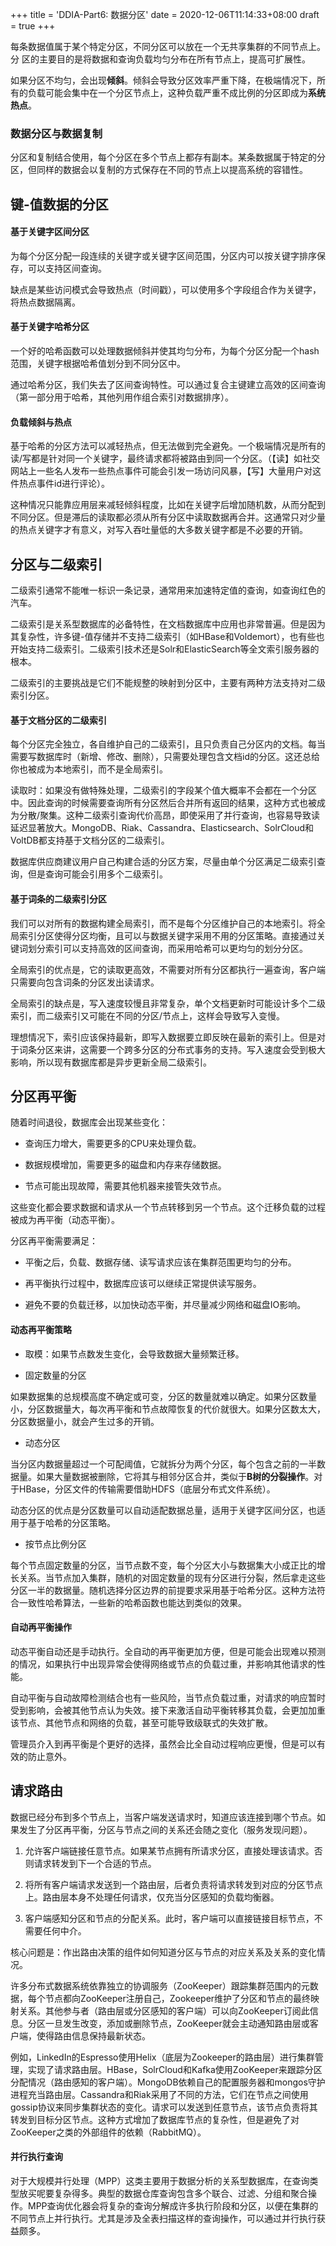 +++
title = 'DDIA-Part6: 数据分区'
date = 2020-12-06T11:14:33+08:00
draft = true
+++

每条数据值属于某个特定分区，不同分区可以放在一个无共享集群的不同节点上。分
区的主要目的是将数据和查询负载均匀分布在所有节点上，提高可扩展性。

如果分区不均匀，会出现**倾斜**。倾斜会导致分区效率严重下降，在极端情况下，所有的负载可能会集中在一个分区节点上，这种负载严重不成比例的分区即成为**系统热点**。

### 数据分区与数据复制

分区和复制结合使用，每个分区在多个节点上都存有副本。某条数据属于特定的分区，但同样的数据会以复制的方式保存在不同的节点上以提高系统的容错性。

## 键-值数据的分区

#### 基于关键字区间分区

为每个分区分配一段连续的关键字或关键字区间范围，分区内可以按关键字排序保存，可以支持区间查询。

缺点是某些访问模式会导致热点（时间戳），可以使用多个字段组合作为关键字，将热点数据隔离。

#### 基于关键字哈希分区

一个好的哈希函数可以处理数据倾斜并使其均匀分布，为每个分区分配一个hash范围，关键字根据哈希值划分到不同分区中。

通过哈希分区，我们失去了区间查询特性。可以通过复合主键建立高效的区间查询（第一部分用于哈希，其他列用作组合索引对数据排序）。

#### 负载倾斜与热点

基于哈希的分区方法可以减轻热点，但无法做到完全避免。一个极端情况是所有的读/写都是针对同一个关键字，最终请求都将被路由到同一个分区。（【读】如社交网站上一些名人发布一些热点事件可能会引发一场访问风暴，【写】大量用户对这件热点事件id进行评论）。

这种情况只能靠应用层来减轻倾斜程度，比如在关键字后增加随机数，从而分配到不同分区。但是滞后的读取都必须从所有分区中读取数据再合并。这通常只对少量的热点关键字才有意义，对写入吞吐量低的大多数关键字都是不必要的开销。

## 分区与二级索引

二级索引通常不能唯一标识一条记录，通常用来加速特定值的查询，如查询红色的汽车。

二级索引是关系型数据库的必备特性，在文档数据库中应用也非常普遍。但是因为其复杂性，许多键-值存储并不支持二级索引（如HBase和Voldemort），也有些也开始支持二级索引。二级索引技术还是Solr和ElasticSearch等全文索引服务器的根本。

二级索引的主要挑战是它们不能规整的映射到分区中，主要有两种方法支持对二级索引分区。

#### 基于文档分区的二级索引

每个分区完全独立，各自维护自己的二级索引，且只负责自己分区内的文档。每当需要写数据库时（新增、修改、删除），只需要处理包含文档id的分区。这还总给你也被成为本地索引，而不是全局索引。

读取时：如果没有做特殊处理，二级索引的字段某个值大概率不会都在一个分区中。因此查询的时候需要查询所有分区然后合并所有返回的结果，这种方式也被成为分散/聚集。这种二级索引查询代价高昂，即使采用了并行查询，也容易导致读延迟显著放大。MongoDB、Riak、Cassandra、Elasticsearch、SolrCloud和VoltDB都支持基于文档分区的二级索引。

数据库供应商建议用户自己构建合适的分区方案，尽量由单个分区满足二级索引查询，但是查询可能会引用多个二级索引。

#### 基于词条的二级索引分区

我们可以对所有的数据构建全局索引，而不是每个分区维护自己的本地索引。将全局索引分区使得分区均衡，且可以与数据关键字采用不用的分区策略。直接通过关键词划分索引可以支持高效的区间查询，而采用哈希可以更均匀的划分分区。

全局索引的优点是，它的读取更高效，不需要对所有分区都执行一遍查询，客户端只需要向包含词条的分区发出读请求。

全局索引的缺点是，写入速度较慢且非常复杂，单个文档更新时可能设计多个二级索引，而二级索引又可能在不同的分区/节点上，这样会导致写入变慢。

理想情况下，索引应该保持最新，即写入数据要立即反映在最新的索引上。但是对于词条分区来讲，这需要一个跨多分区的分布式事务的支持。写入速度会受到极大影响，所以现有数据库都是异步更新全局二级索引。

## 分区再平衡

随着时间退役，数据库会出现某些变化：

- 查询压力增大，需要更多的CPU来处理负载。

- 数据规模增加，需要更多的磁盘和内存来存储数据。

- 节点可能出现故障，需要其他机器来接管失效节点。

这些变化都会要求数据和请求从一个节点转移到另一个节点。这个迁移负载的过程被成为再平衡（动态平衡）。

分区再平衡需要满足：

- 平衡之后，负载、数据存储、读写请求应该在集群范围更均匀的分布。

- 再平衡执行过程中，数据库应该可以继续正常提供读写服务。

- 避免不要的负载迁移，以加快动态平衡，并尽量减少网络和磁盘IO影响。

#### 动态再平衡策略

- 取模：如果节点数发生变化，会导致数据大量频繁迁移。

- 固定数量的分区

如果数据集的总规模高度不确定或可变，分区的数量就难以确定。如果分区数量小，分区数据量大，每次再平衡和节点故障恢复的代价就很大。如果分区数太大，分区数据量小，就会产生过多的开销。

- 动态分区

当分区内数据量超过一个可配阈值，它就拆分为两个分区，每个包含之前的一半数据量。如果大量数据被删除，它将其与相邻分区合并，类似于**B树的分裂操作**。对于HBase，分区文件的传输需要借助HDFS（底层分布式文件系统）。

动态分区的优点是分区数量可以自动适配数据总量，适用于关键字区间分区，也适用于基于哈希的分区策略。

- 按节点比例分区

每个节点固定数量的分区，当节点数不变，每个分区大小与数据集大小成正比的增长关系。当节点加入集群，随机的对固定数量的现有分区进行分裂，然后拿走这些分区一半的数据量。随机选择分区边界的前提要求采用基于哈希分区。这种方法符合一致性哈希算法，一些新的哈希函数也能达到类似的效果。

#### 自动再平衡操作

动态平衡自动还是手动执行。全自动的再平衡更加方便，但是可能会出现难以预测的情况，如果执行中出现异常会使得网络或节点的负载过重，并影响其他请求的性能。

自动平衡与自动故障检测结合也有一些风险，当节点负载过重，对请求的响应暂时受到影响，会被其他节点认为失效。接下来激活自动平衡转移其负载，会更加加重该节点、其他节点和网络的负载，甚至可能导致级联式的失效扩散。

管理员介入到再平衡是个更好的选择，虽然会比全自动过程响应更慢，但是可以有效的防止意外。

## 请求路由

数据已经分布到多个节点上，当客户端发送请求时，知道应该连接到哪个节点。如果发生了分区再平衡，分区与节点之间的关系还会随之变化（服务发现问题）。

1. 允许客户端链接任意节点。如果某节点拥有所请求分区，直接处理该请求。否则请求转发到下一个合适的节点。

2. 将所有客户端请求发送到一个路由层，后者负责将请求转发到对应的分区节点上。路由层本身不处理任何请求，仅充当分区感知的负载均衡器。

3. 客户端感知分区和节点的分配关系。此时，客户端可以直接链接目标节点，不需要任何中介。

核心问题是：作出路由决策的组件如何知道分区与节点的对应关系及关系的变化情况。

许多分布式数据系统依靠独立的协调服务（ZooKeeper）跟踪集群范围内的元数据，每个节点都向ZooKeeper注册自己，Zookeeper维护了分区和节点的最终映射关系。其他参与者（路由层或分区感知的客户端）可以向ZooKeeper订阅此信息。分区一旦发生改变，添加或删除节点，ZooKeeper就会主动通知路由层或客户端，使得路由信息保持最新状态。

例如，LinkedIn的Espresso使用Helix（底层为Zookeeper的路由层）进行集群管理，实现了请求路由层。HBase，SolrCloud和Kafka使用ZooKeeper来跟踪分区分配情况（路由感知的客户端）。MongoDB依赖自己的配置服务器和mongos守护进程充当路由层。Cassandra和Riak采用了不同的方法，它们在节点之间使用gossip协议来同步集群状态的变化。请求可以发送到任意节点，该节点负责将其转发到目标分区节点。这种方式增加了数据库节点的复杂性，但是避免了对ZooKeeper之类的外部组件的依赖（RabbitMQ）。

#### 并行执行查询

对于大规模并行处理（MPP）这类主要用于数据分析的关系型数据库，在查询类型放买呢要复杂得多。典型的数据仓库查询包含多个联合、过滤、分组和聚合操作。MPP查询优化器会将复杂的查询分解成许多执行阶段和分区，以便在集群的不同节点上并行执行。尤其是涉及全表扫描这样的查询操作，可以通过并行执行获益颇多。

